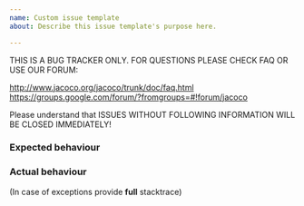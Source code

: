 ```yaml
---
name: Custom issue template
about: Describe this issue template's purpose here.

---
```


THIS IS A BUG TRACKER ONLY. FOR QUESTIONS PLEASE CHECK FAQ OR USE OUR FORUM:

http://www.jacoco.org/jacoco/trunk/doc/faq.html
https://groups.google.com/forum/?fromgroups=#!forum/jacoco

Please understand that ISSUES WITHOUT FOLLOWING INFORMATION WILL BE CLOSED IMMEDIATELY!

### Expected behaviour

### Actual behaviour

(In case of exceptions provide **full** stacktrace)
